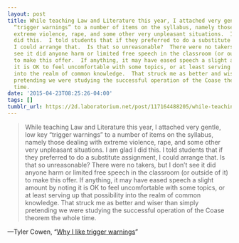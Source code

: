 ```yaml
---
layout: post
title: While teaching Law and Literature this year, I attached very gentle, low key
  “trigger warnings” to a number of items on the syllabus, namely those dealing with
  extreme violence, rape, and some other very unpleasant situations.  I am glad I
  did this.  I told students that if they preferred to do a substitute assignment,
  I could arrange that.  Is that so unreasonable?  There were no takers, but I don’t
  see it did anyone harm or limited free speech in the classroom (or outside of it)
  to make this offer.  If anything, it may have eased speech a slight amount by noting
  it is OK to feel uncomfortable with some topics, or at least serving up that possibility
  into the realm of common knowledge.  That struck me as better and wiser than simply
  pretending we were studying the successful operation of the Coase theorem the whole
  time.
date: '2015-04-23T08:25:26-04:00'
tags: []
tumblr_url: https://2d.laboratorium.net/post/117164488205/while-teaching-law-and-literature-this-year-i
---
```

> While teaching Law and Literature this year, I attached very gentle, low key “trigger warnings” to a number of items on the syllabus, namely those dealing with extreme violence, rape, and some other very unpleasant situations. I am glad I did this. I told students that if they preferred to do a substitute assignment, I could arrange that. Is that so unreasonable? There were no takers, but I don’t see it did anyone harm or limited free speech in the classroom (or outside of it) to make this offer. If anything, it may have eased speech a slight amount by noting it is OK to feel uncomfortable with some topics, or at least serving up that possibility into the realm of common knowledge. That struck me as better and wiser than simply pretending we were studying the successful operation of the Coase theorem the whole time.

—Tyler Cowen, “[Why I like trigger warnings](http://marginalrevolution.com/marginalrevolution/2015/04/why-i-like-trigger-warnings.html)”
